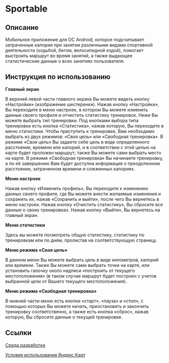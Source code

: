# Sportable

## Описание
Мобильное приложение для OC Android, которое подсчитывает затраченные калории при занятии различными видами спортивной деятельности (ходьбой, бегом, велосипедной ездой), помогает выстроить маршрут во время занятий, а также выдающее статистические данные о всех занятиях пользователя.


## Инструкция по использованию

__Главный экран__

В верхней левой части главного экрана Вы можете видеть кнопку «Настройки» (изображение шестеренки). Нажав кнопку «Настройки», Вы переходите в меню настроек, в котором Вы можете изменить данные своего профиля и отчистить статистику тренировок. 
Ниже Вы можете выбрать тип тренировки. Под кнопками выбора типа тренировки есть кнопка «Статистика», нажав которую, Вы переходите в меню статистики.
Чтобы приступить к тренировке, Вам необходимо выбрать из двух режимов: «Своя цель» или «Свободная тренировка». В режиме «Своя цель» Вы задаете себе цель в виде определенного расстояния, времени или калорий, и в соответствии с этой целью на карте будет проложен маршрут; также Вы можете сами выбрать место на карте. В режиме «Свободная тренировка» Вы начинаете тренировку, а по её завершению Вам будет доступна информация о преодоленном расстоянии, затраченном времени и сожженных калориях. 

__Меню настроек__

Нажав кнопку «Изменить профиль», Вы переходите к изменению данных своего профиля, где Вы можете внести желаемые изменения и сохранить их, нажав «Сохранить и выйти», после чего Вы вернетесь в меню настроек.
Нажав кнопку «Очистить статистику», Вы сбросите все данные о своих тренировках.
Нажав кнопку «Выйти», Вы вернетесь на главный экран.

__Меню статистики__

Здесь вы можете посмотреть общую статистику, статистику по тренировкам или по дням, пролистав на соответствующую страницу.

__Меню режима «Своя цель»__

В данном меню Вы можете выбрать цель в виде километров, калорий или времени. Также Вы можете сами выбрать точки на карте, или установить галочку около надписи «построить от текущего местоположения» (в таком случае маршрут будет построен с учетов выбранной цели от Вашего текущего местоположения).

__Меню режима «Свободная тренировка»__

В нижней части меню есть кнопки «старт», «пауза» и «стоп», с помощью которых Вы можете начать, приостановить и закончить тренировку соответственно, а также есть кнопка «сброс», нажав которую, Вы сбросите данные о текущей тренировке.


## Ссылки

[Среда разработки](https://developer.android.com/studio)

[Условия использования Яндекс.Карт](https://yandex.ru/legal/maps_termsofuse/)

